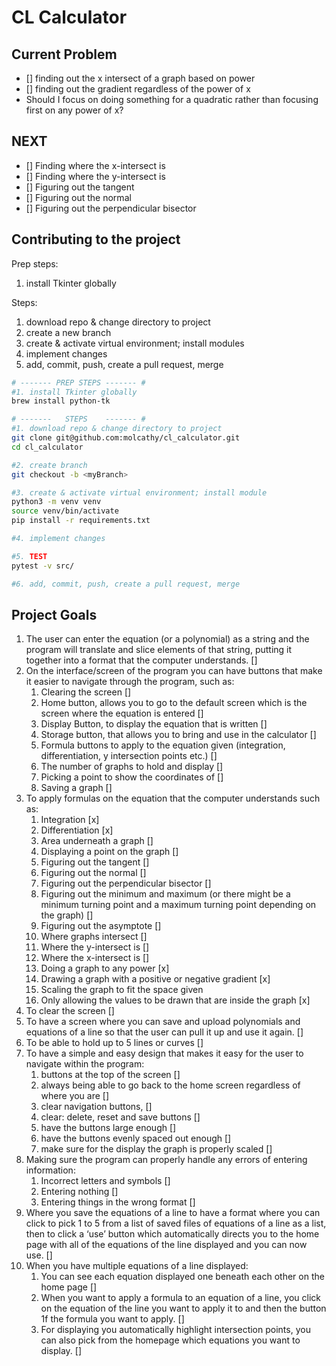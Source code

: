 # CL Calculator

## Current Problem
- [] finding out the x intersect of a graph based on power
- [] finding out the gradient regardless of the power of x
- Should I focus on doing something for a quadratic rather than focusing first on any power of x?

## NEXT
- [] Finding where the x-intersect is
- [] Finding where the y-intersect is
- [] Figuring out the tangent
- [] Figuring out the normal
- [] Figuring out the perpendicular bisector

## Contributing to the project
Prep steps:
1. install Tkinter globally

Steps:
1. download repo & change directory to project
2. create a new branch
3. create & activate virtual environment; install modules
4. implement changes
5. add, commit, push, create a pull request, merge

```sh
# ------- PREP STEPS ------- #
#1. install Tkinter globally
brew install python-tk

# -------   STEPS    ------- #
#1. download repo & change directory to project
git clone git@github.com:molcathy/cl_calculator.git
cd cl_calculator

#2. create branch
git checkout -b <myBranch>

#3. create & activate virtual environment; install module
python3 -m venv venv
source venv/bin/activate
pip install -r requirements.txt

#4. implement changes

#5. TEST
pytest -v src/

#6. add, commit, push, create a pull request, merge
```

## Project Goals
1.	The user can enter the equation (or a polynomial) as a string and the program will translate and slice elements of that string, putting it together into a format that the computer understands. []
2.	On the interface/screen of the program you can have buttons that make it easier to navigate through the program, such as:
    1.	Clearing the screen []
    2.	Home button, allows you to go to the default screen which is the screen where the equation is entered []
    3.	Display Button, to display the equation that is written []
    4.	Storage button, that allows you to bring and use in the calculator []
    5.	Formula buttons to apply to the equation given (integration, differentiation, y intersection points etc.) []
    6.	The number of graphs to hold and display []
    7.	Picking a point to show the coordinates of []
    8.	Saving a graph []
3.	To apply formulas on the equation that the computer understands such as:
    1.	Integration [x]
    2.	Differentiation [x]
    3.	Area underneath a graph []
    4.	Displaying a point on the graph []
    5.	Figuring out the tangent []
    6.	Figuring out the normal []
    7.	Figuring out the perpendicular bisector []
    8.	Figuring out the minimum and maximum (or there might be a minimum turning point and a maximum turning point depending on the graph) []
    9.	Figuring out the asymptote []
    10.	Where graphs intersect []
    11.	Where the y-intersect is []
    12.	Where the x-intersect is []
    13.	Doing a graph to any power [x]
    14.	Drawing a graph with a positive or negative gradient [x]
    15.	Scaling the graph to fit the space given
    16.	Only allowing the values to be drawn that are inside the graph [x]
4.	To clear the screen []
5.	To have a screen where you can save and upload polynomials and equations of a line so that the user can pull it up and use it again. []
6.	To be able to hold up to 5 lines or curves []
7.	To have a simple and easy design that makes it easy for the user to navigate within the program:
    1.	buttons at the top of the screen []
    2.	always being able to go back to the home screen regardless of where you are []
    3.	clear navigation buttons, []
    4.	clear: delete, reset and save buttons []
    5.	have the buttons large enough []
    6.	have the buttons evenly spaced out enough []
    7.	make sure for the display the graph is properly scaled []
8.	Making sure the program can properly handle any errors of entering information:
    1.	Incorrect letters and symbols []
    2.	Entering nothing []
    3.	Entering things in the wrong format []
9.	Where you save the equations of a line to have a format where you can click to pick 1 to 5 from a list of saved files of equations of a line as a list, then to click a ‘use’ button which automatically directs you to the home page with all of the equations of the line displayed and you can now use. []
10.	When you have multiple equations of a line displayed:
    1.	You can see each equation displayed one beneath each other on the home page []
    2.	When you want to apply a formula to an equation of a line, you click on the equation of the line you want to apply it to and then the button 1f the formula you want to apply. []
    3.	For displaying you automatically highlight intersection points, you can also pick from the homepage which equations you want to display. []
